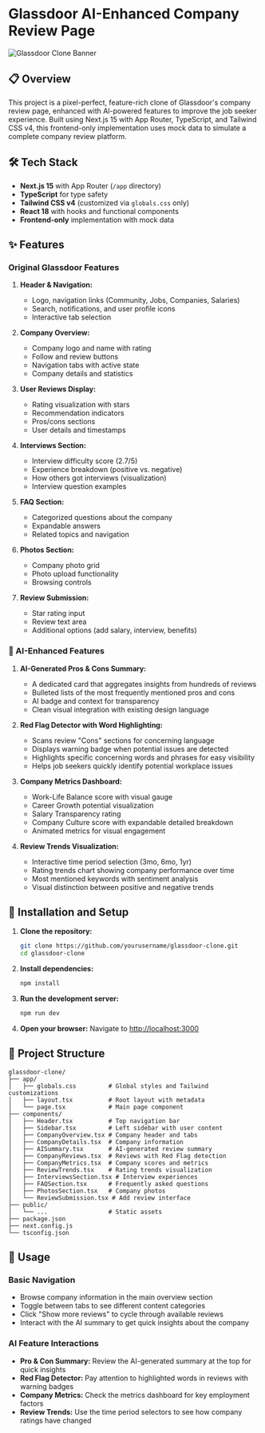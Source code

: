 # Glassdoor AI-Enhanced Company Review Page

![Glassdoor Clone Banner](https://example.com/glassdoor-clone-banner.png)

## 📋 Overview

This project is a pixel-perfect, feature-rich clone of Glassdoor's company review page, enhanced with AI-powered features to improve the job seeker experience. Built using Next.js 15 with App Router, TypeScript, and Tailwind CSS v4, this frontend-only implementation uses mock data to simulate a complete company review platform.

## 🛠️ Tech Stack

- **Next.js 15** with App Router (`/app` directory)
- **TypeScript** for type safety
- **Tailwind CSS v4** (customized via `globals.css` only)
- **React 18** with hooks and functional components
- **Frontend-only** implementation with mock data

## ✨ Features

### Original Glassdoor Features

1. **Header & Navigation:**
   - Logo, navigation links (Community, Jobs, Companies, Salaries)
   - Search, notifications, and user profile icons
   - Interactive tab selection

2. **Company Overview:**
   - Company logo and name with rating
   - Follow and review buttons
   - Navigation tabs with active state
   - Company details and statistics

3. **User Reviews Display:**
   - Rating visualization with stars
   - Recommendation indicators
   - Pros/cons sections
   - User details and timestamps

4. **Interviews Section:**
   - Interview difficulty score (2.7/5)
   - Experience breakdown (positive vs. negative)
   - How others got interviews (visualization)
   - Interview question examples

5. **FAQ Section:**
   - Categorized questions about the company
   - Expandable answers
   - Related topics and navigation

6. **Photos Section:**
   - Company photo grid
   - Photo upload functionality
   - Browsing controls

7. **Review Submission:**
   - Star rating input
   - Review text area
   - Additional options (add salary, interview, benefits)

### 🧠 AI-Enhanced Features

1. **AI-Generated Pros & Cons Summary:**
   - A dedicated card that aggregates insights from hundreds of reviews
   - Bulleted lists of the most frequently mentioned pros and cons
   - AI badge and context for transparency
   - Clean visual integration with existing design language

2. **Red Flag Detector with Word Highlighting:**
   - Scans review "Cons" sections for concerning language
   - Displays warning badge when potential issues are detected
   - Highlights specific concerning words and phrases for easy visibility
   - Helps job seekers quickly identify potential workplace issues

3. **Company Metrics Dashboard:**
   - Work-Life Balance score with visual gauge
   - Career Growth potential visualization
   - Salary Transparency rating
   - Company Culture score with expandable detailed breakdown
   - Animated metrics for visual engagement

4. **Review Trends Visualization:**
   - Interactive time period selection (3mo, 6mo, 1yr)
   - Rating trends chart showing company performance over time
   - Most mentioned keywords with sentiment analysis
   - Visual distinction between positive and negative trends

## 🚀 Installation and Setup

1. **Clone the repository:**
   ```bash
   git clone https://github.com/yourusername/glassdoor-clone.git
   cd glassdoor-clone
   ```

2. **Install dependencies:**
   ```bash
   npm install
   ```

3. **Run the development server:**
   ```bash
   npm run dev
   ```

4. **Open your browser:**
   Navigate to [http://localhost:3000](http://localhost:3000)

## 📁 Project Structure

```
glassdoor-clone/
├── app/
│   ├── globals.css         # Global styles and Tailwind customizations
│   ├── layout.tsx          # Root layout with metadata
│   └── page.tsx            # Main page component
├── components/
│   ├── Header.tsx          # Top navigation bar
│   ├── Sidebar.tsx         # Left sidebar with user content
│   ├── CompanyOverview.tsx # Company header and tabs
│   ├── CompanyDetails.tsx  # Company information
│   ├── AISummary.tsx       # AI-generated review summary
│   ├── CompanyReviews.tsx  # Reviews with Red Flag detection
│   ├── CompanyMetrics.tsx  # Company scores and metrics
│   ├── ReviewTrends.tsx    # Rating trends visualization
│   ├── InterviewsSection.tsx # Interview experiences
│   ├── FAQSection.tsx      # Frequently asked questions
│   ├── PhotosSection.tsx   # Company photos
│   └── ReviewSubmission.tsx # Add review interface
├── public/
│   └── ...                 # Static assets
├── package.json
├── next.config.js
└── tsconfig.json
```

## 📝 Usage

### Basic Navigation

- Browse company information in the main overview section
- Toggle between tabs to see different content categories
- Click "Show more reviews" to cycle through available reviews
- Interact with the AI summary to get quick insights about the company

### AI Feature Interactions

- **Pro & Con Summary:** Review the AI-generated summary at the top for quick insights
- **Red Flag Detector:** Pay attention to highlighted words in reviews with warning badges
- **Company Metrics:** Check the metrics dashboard for key employment factors
- **Review Trends:** Use the time period selectors to see how company ratings have changed